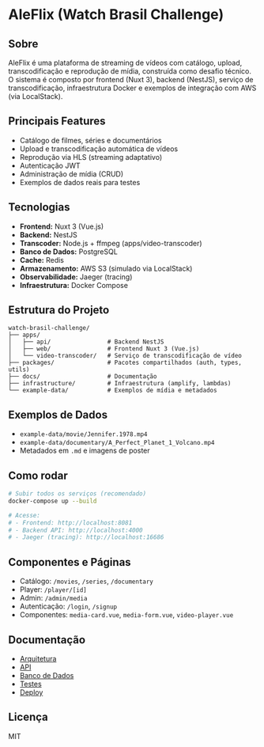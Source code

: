 # AleFlix (Watch Brasil Challenge)

## Sobre

AleFlix é uma plataforma de streaming de vídeos com catálogo, upload, transcodificação e reprodução de mídia, construída como desafio técnico. O sistema é composto por frontend (Nuxt 3), backend (NestJS), serviço de transcodificação, infraestrutura Docker e exemplos de integração com AWS (via LocalStack).

## Principais Features

- Catálogo de filmes, séries e documentários
- Upload e transcodificação automática de vídeos
- Reprodução via HLS (streaming adaptativo)
- Autenticação JWT
- Administração de mídia (CRUD)
- Exemplos de dados reais para testes

## Tecnologias

- **Frontend:** Nuxt 3 (Vue.js)
- **Backend:** NestJS
- **Transcoder:** Node.js + ffmpeg (apps/video-transcoder)
- **Banco de Dados:** PostgreSQL
- **Cache:** Redis
- **Armazenamento:** AWS S3 (simulado via LocalStack)
- **Observabilidade:** Jaeger (tracing)
- **Infraestrutura:** Docker Compose

## Estrutura do Projeto

```
watch-brasil-challenge/
├── apps/
│   ├── api/                # Backend NestJS
│   ├── web/                # Frontend Nuxt 3 (Vue.js)
│   └── video-transcoder/   # Serviço de transcodificação de vídeo
├── packages/               # Pacotes compartilhados (auth, types, utils)
├── docs/                   # Documentação
├── infrastructure/         # Infraestrutura (amplify, lambdas)
└── example-data/           # Exemplos de mídia e metadados
```

## Exemplos de Dados

- `example-data/movie/Jennifer.1978.mp4`
- `example-data/documentary/A_Perfect_Planet_1_Volcano.mp4`
- Metadados em `.md` e imagens de poster

## Como rodar

```bash
# Subir todos os serviços (recomendado)
docker-compose up --build

# Acesse:
# - Frontend: http://localhost:8081
# - Backend API: http://localhost:4000
# - Jaeger (tracing): http://localhost:16686
```

## Componentes e Páginas

- Catálogo: `/movies`, `/series`, `/documentary`
- Player: `/player/[id]`
- Admin: `/admin/media`
- Autenticação: `/login`, `/signup`
- Componentes: `media-card.vue`, `media-form.vue`, `video-player.vue`

## Documentação

- [Arquitetura](./docs/architecture/README.md)
- [API](./docs/api/README.md)
- [Banco de Dados](./docs/database/README.md)
- [Testes](./docs/testing/README.md)
- [Deploy](./docs/deployment/README.md)

## Licença

MIT
